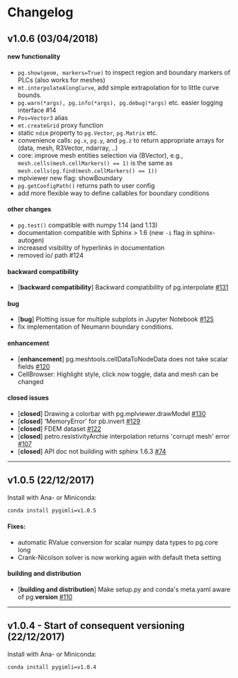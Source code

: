 # Changelog

## v1.0.6 (03/04/2018)
#### new functionality
- `pg.show(geom, markers=True)` to inspect region and boundary markers of PLCs (also works for meshes)
- `mt.interpolateAlongCurve`, add simple extrapolation for to little curve bounds.
- `pg.warn(*args), pg.info(*args), pg.debug(*args)` etc. easier logging interface #14
- `Pos=Vector3` alias
- `mt.createGrid`  proxy function
- static `ndim` property to `pg.Vector`, `pg.Matrix` etc.
- convenience calls: `pg.x`, `pg.y`, and `pg.z` to return appropriate arrays for (data, mesh, R3Vector, ndarray, ..)
- core: improve mesh entities selection via (BVector), e.g., `mesh.cells(mesh.cellMarkers() == 1)` 
is the same as `mesh.cells(pg.find(mesh.cellMarkers() == 1))`
- mplviewer new flag: showBoundary
- `pg.getConfigPath()` returns path to user config
- add more flexible way to define callables for boundary conditions

#### other changes
- `pg.test()` compatible with numpy 1.14 (and 1.13)
- documentation compatible with Sphinx > 1.6 (new `-i` flag in sphinx-autogen)
- increased visibility of hyperlinks in documentation
- removed io/ path #124

#### backward compatibility

- [**backward compatibility**] Backward compatibility of pg.interpolate [#131](https://github.com/gimli-org/gimli/issues/131)

#### bug

- [**bug**] Plotting issue for multiple subplots in Jupyter Notebook [#125](https://github.com/gimli-org/gimli/issues/125)
- fix implementation of Neumann boundary conditions.

#### enhancement

- [**enhancement**] pg.meshtools.cellDataToNodeData does not take scalar fields [#120](https://github.com/gimli-org/gimli/issues/120)
- CellBrowser: Highlight style, click now toggle, data and mesh can be changed

#### closed issues

- [**closed**] Drawing a colorbar with pg.mplviewer.drawModel [#130](https://github.com/gimli-org/gimli/issues/130)
- [**closed**] 'MemoryError' for pb.invert [#129](https://github.com/gimli-org/gimli/issues/129)
- [**closed**] FDEM dataset [#122](https://github.com/gimli-org/gimli/issues/122)
- [**closed**] petro.resistivityArchie interpolation returns 'corrupt mesh' error [#107](https://github.com/gimli-org/gimli/issues/107)
- [**closed**] API doc not building with sphinx 1.6.3 [#74](https://github.com/gimli-org/gimli/issues/74)
---

## v1.0.5 (22/12/2017)
Install with Ana- or Miniconda:

``` bash
conda install pygimli=v1.0.5
```
#### Fixes:
- automatic RValue conversion for scalar numpy data types to pg.core long 
- Crank-Nicolson solver is now working again with default theta setting

#### building and distribution

- [**building and distribution**] Make setup.py and conda's meta.yaml aware of pg.__version__ [#110](https://github.com/gimli-org/gimli/issues/110)

---

## v1.0.4 - Start of consequent versioning (22/12/2017)
Install with Ana- or Miniconda:

``` bash
conda install pygimli=v1.0.4
```